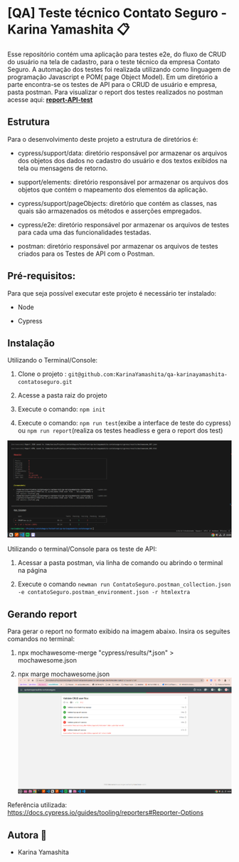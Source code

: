 # [QA] Teste técnico Contato Seguro - Karina Yamashita :clipboard:

Esse repositório contém uma aplicação para testes e2e, do fluxo de CRUD do usuário na tela de cadastro, para o teste técnico da empresa Contato Seguro. A automação dos testes foi realizada utilizando como linguagem de programação Javascript e POM( page Object Model). Em um diretório a parte encontra-se os testes de API para o CRUD de usuário e empresa, pasta postman. Para visualizar o report dos testes realizados no postman acesse aqui: **[report-API-test](https://karinayamashita.github.io/qa-karinayamashita-contatoseguro/)** 

## Estrutura

Para o desenvolvimento deste projeto a estrutura de diretórios é:

- cypress/support/data: diretório responsável por armazenar os arquivos dos objetos dos dados no cadastro do usuário e dos textos exibidos na tela ou mensagens de retorno.
- support/elements: diretório responsável por armazenar os arquivos dos objetos que contém o mapeamento dos elementos da aplicação.

- cypress/support/pageObjects: diretório que contém as classes, nas quais são armazenados os métodos e asserções empregados.

- cypress/e2e: diretório responsável por armazenar os arquivos de testes para cada uma das funcionalidades testadas.

- postman: diretório responsável por armazenar os arquivos de testes criados para os Testes de API com o Postman.

## Pré-requisitos:

Para que seja possível executar este projeto é necessário ter instalado:

- Node

- Cypress


## Instalação

Utilizando o Terminal/Console:

1. Clone o projeto : `git@github.com:KarinaYamashita/qa-karinayamashita-contatoseguro.git`

2. Acesse a pasta raiz do projeto

3. Execute o comando: `npm init`

4. Execute o comando: `npm run test`(exibe a interface de teste do cypress) ou `npm run report`(realiza os testes headless e gera o report dos test)

![alt text](/imagesReadMe/image-1.png)

Utilizando o terminal/Console para os teste de API:
 1. Acessar a pasta postman, via linha de comando ou abrindo o terminal na página

 2. Execute o comando `newman run ContatoSeguro.postman_collection.json -e contatoSeguro.postman_environment.json -r htmlextra`


## Gerando report
Para gerar o report no formato exibido na imagem abaixo. Insira os seguites comandos no terminal:

1. npx mochawesome-merge "cypress/results/*.json" > mochawesome.json

2. npx marge mochawesome.json
![alt text](/imagesReadMe/prettyReport.png)

Referência utilizada: https://docs.cypress.io/guides/tooling/reporters#Reporter-Options

## Autora :princess:

- Karina Yamashita 

